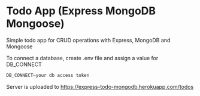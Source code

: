 # Todo App (Express MongoDB Mongoose)

Simple todo app for CRUD operations with Express, MongoDB and Mongoose


To connect a database, create .env file and assign a value for DB_CONNECT

```js
DB_CONNECT=your db access token
```

Server is uploaded to https://express-todo-mongodb.herokuapp.com/todos